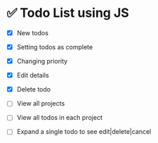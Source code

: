 # ✅ Todo List using JS

- [X] New todos
- [X] Setting todos as complete
- [X] Changing priority
- [X] Edit details
- [X] Delete todo

- [ ] View all projects
- [ ] View all todos in each project
- [ ] Expand a single todo to see edit|delete|cancel
